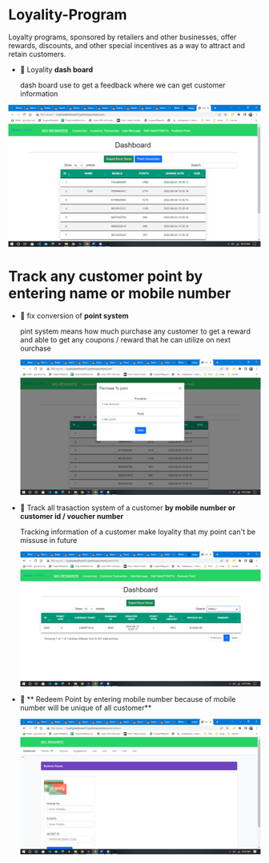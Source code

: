 # Loyality-Program
Loyalty programs, sponsored by retailers and other businesses, offer rewards, discounts, and other special incentives as a way to attract and retain customers.

- 🌱 Loyality **dash board**

  <p>dash board use to get a feedback where we can get customer information</p>
  
<img src="https://github.com/sanjayengineer121/Loyality-Program/blob/main/static/img/Screenshot%20(511).png">

<h1>Track any customer point by entering name or mobile number </h1>

- 🌱 fix conversion of **point system**

  <p> pint system means how much purchase any customer to get a reward and able to get any coupons / reward that he can utilize on next ourchase</p>

  <img src="https://github.com/sanjayengineer121/Loyality-Program/blob/main/static/img/Screenshot%20(512).png">
  
- 🌱 Track all trasaction system of a customer **by mobile number or customer id / voucher number**

  <p>Tracking information of a customer make loyality that my point can't be missuse in future </p>
  
  <img src="https://github.com/sanjayengineer121/Loyality-Program/blob/main/static/img/Screenshot%20(514).png">
  
- 🌱 ** Redeem Point by entering mobile number because of mobile number will be unique of all customer**

  <img src="https://github.com/sanjayengineer121/Loyality-Program/blob/main/static/img/Screenshot%20(516).png">
